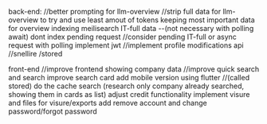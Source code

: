 back-end:
//better prompting for llm-overview
//strip full data for llm-overview to try and use least amout of tokens keeping most important data for overview
indexing meilisearch IT-full data
--(not necessary with polling await) dont index pending request
//consider pending IT-full or async request with polling
implement jwt
//implement profile modifications api
//snellire /stored

front-end
//improve frontend showing company data
//improve quick search and search
improve search card
add mobile version using flutter
//(called stored) do the cache search (research only company already searched, showing them in cards as list)
adjust credit functionality
implement visure and files for visure/exports
add remove account and change password/forgot password
